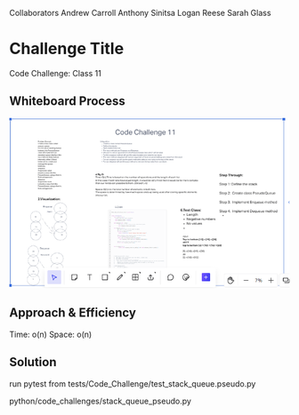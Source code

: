 Collaborators
Andrew Carroll
Anthony Sinitsa
Logan Reese
Sarah Glass

# Challenge Title
Code Challenge: Class 11

## Whiteboard Process
![CodeChallenge07](<Screenshot 2023-06-26 212126.png>)

## Approach & Efficiency
Time: o(n)
Space: o(n)

## Solution
run pytest
 from tests/Code_Challenge/test_stack_queue.pseudo.py

python/code_challenges/stack_queue_pseudo.py

